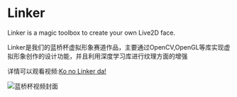 # Linker
Linker is a magic toolbox to create your own Live2D face.

Linker是我们的蓝桥杯虚拟形象赛道作品，主要通过OpenCV,OpenGL等库实现虚拟形象创作的设计功能，并且利用深度学习库进行纹理方面的增强

详情可以观看视频:[Ko no Linker da!](https://www.bilibili.com/video/BV1fS4y1P7v4?spm_id_from=333.999.0.0)

![蓝桥杯视频封面](https://user-images.githubusercontent.com/88324880/180850041-6324cbe8-223c-422c-ac46-b00693be17d6.jpg)


